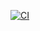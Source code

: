 [![CI](https://github.com/Uladzislau97/timer/actions/workflows/ci.yml/badge.svg)](https://github.com/Uladzislau97/timer/actions/workflows/ci.yml)
